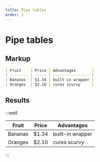 ```yaml
---
title: Pipe tables
order: 1
---
```


Pipe tables
===========

Markup
------

```markdown
| Fruit    | Price | Advantages       |
| -------- | ----- | ---------------- |
| Bananas  | $1.34 | built-in wrapper |
| Oranges  | $2.10 | cures scurvy     |
```

Results
-------

:::well

| Fruit    | Price | Advantages       |
| -------- | ----- | ---------------- |
| Bananas  | $1.34 | built-in wrapper |
| Oranges  | $2.10 | cures scurvy     |

:::